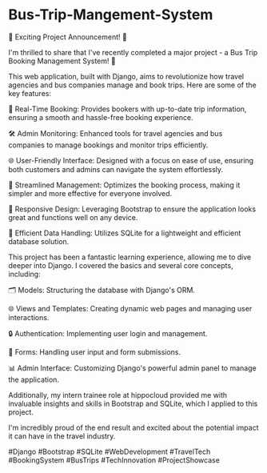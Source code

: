 # Bus-Trip-Mangement-System

🚀 Exciting Project Announcement! 🚀

I'm thrilled to share that I've recently completed a major project - a Bus Trip Booking Management System! 🎉

This web application, built with Django, aims to revolutionize how travel agencies and bus companies manage and book trips. Here are some of the key features:

🚌 Real-Time Booking: Provides bookers with up-to-date trip information, ensuring a smooth and hassle-free booking experience.

🛠️ Admin Monitoring: Enhanced tools for travel agencies and bus companies to manage bookings and monitor trips efficiently.

🌐 User-Friendly Interface: Designed with a focus on ease of use, ensuring both customers and admins can navigate the system effortlessly.

🔄 Streamlined Management: Optimizes the booking process, making it simpler and more effective for everyone involved.

📱 Responsive Design: Leveraging Bootstrap to ensure the application looks great and functions well on any device.

💾 Efficient Data Handling: Utilizes SQLite for a lightweight and efficient database solution.

This project has been a fantastic learning experience, allowing me to dive deeper into Django. I covered the basics and several core concepts, including:

🗂️ Models: Structuring the database with Django's ORM.

🌐 Views and Templates: Creating dynamic web pages and managing user interactions.

🔒 Authentication: Implementing user login and management.

🔄 Forms: Handling user input and form submissions.

📊 Admin Interface: Customizing Django's powerful admin panel to manage the application.

Additionally, my intern trainee role at hippocloud provided me with invaluable insights and skills in Bootstrap and SQLite, which I applied to this project.

I'm incredibly proud of the end result and excited about the potential impact it can have in the travel industry.

#Django #Bootstrap #SQLite #WebDevelopment #TravelTech #BookingSystem #BusTrips #TechInnovation #ProjectShowcase
